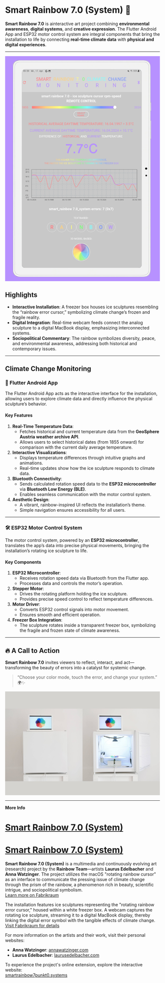 # Smart Rainbow 7.0 (System) 🌈

**Smart Rainbow 7.0** is ainteractive art project combining **environmental awareness**, **digital systems**, and **creative expression**. The Flutter Android App and ESP32 motor control system are integral components that bring the installation to life by connecting **real-time climate data** with **physical and digital experiences**.

---
![Smart Rainbow Logo](foto%204%20monitoring.jpg)

## Highlights
- **Interactive Installation**: A freezer box houses ice sculptures resembling the “rainbow error cursor,” symbolizing climate change’s frozen and fragile reality.
- **Digital Integration**: Real-time webcam feeds connect the analog sculpture to a digital MacBook display, emphasizing interconnected systems.
- **Sociopolitical Commentary**: The rainbow symbolizes diversity, peace, and environmental awareness, addressing both historical and contemporary issues.

---

## Climate Change Monitoring

### 📱 Flutter Android App

The Flutter Android App acts as the interactive interface for the installation, allowing users to explore climate data and directly influence the physical sculpture’s behavior.

#### Key Features
1. **Real-Time Temperature Data**:
   - Fetches historical and current temperature data from the **GeoSphere Austria weather archive API**.
   - Allows users to select historical dates (from 1855 onward) for comparison with the current daily average temperature.
2. **Interactive Visualizations**:
   - Displays temperature differences through intuitive graphs and animations.
   - Real-time updates show how the ice sculpture responds to climate data.
3. **Bluetooth Connectivity**:
   - Sends calculated rotation speed data to the **ESP32 microcontroller** via **Bluetooth Low Energy (BLE)**.
   - Enables seamless communication with the motor control system.
4. **Aesthetic Design**:
   - A vibrant, rainbow-inspired UI reflects the installation’s theme.
   - Simple navigation ensures accessibility for all users.

---

### 🛠️ ESP32 Motor Control System

The motor control system, powered by an **ESP32 microcontroller**, translates the app’s data into precise physical movements, bringing the installation’s rotating ice sculpture to life.

#### Key Components
1. **ESP32 Microcontroller**:
   - Receives rotation speed data via Bluetooth from the Flutter app.
   - Processes data and controls the motor’s operation.
2. **Stepper Motor**:
   - Drives the rotating platform holding the ice sculpture.
   - Provides precise speed control to reflect temperature differences.
3. **Motor Driver**:
   - Converts ESP32 control signals into motor movement.
   - Ensures smooth and efficient operation.
4. **Freezer Box Integration**:
   - The sculpture rotates inside a transparent freezer box, symbolizing the fragile and frozen state of climate awareness.

---

## 🔥 A Call to Action

**Smart Rainbow 7.0** invites viewers to reflect, interact, and act—transforming the beauty of errors into a catalyst for systemic change.

> “Choose your color mode, touch the error, and change your system.” 🌍✨

![Smart Rainbow Logo](smartrainbow70_visuals.jpg)

___
**More Info**

# [Smart Rainbow 7.0 (System)](https://www.smartrainbow7punkt0.systems)

# [Smart Rainbow 7.0 (System)](https://fabrikraum.org/information_2.html)

**Smart Rainbow 7.0 (System)** is a multimedia and continuously evolving art (research) project by the **Rainbow Team**—artists **Laurus Edelbacher** and **Anna Watzinger**. The project utilizes the macOS "rotating rainbow cursor" as an interface to communicate the pressing issue of climate change through the prism of the rainbow, a phenomenon rich in beauty, scientific intrigue, and sociopolitical symbolism.  
[Learn more on Fabrikraum](https://fabrikraum.org/information_2.html)

The installation features ice sculptures representing the "rotating rainbow error cursor," housed within a white freezer box. A webcam captures the rotating ice sculpture, streaming it to a digital MacBook display, thereby linking the digital error symbol with the tangible effects of climate change.  
[Visit Fabrikraum for details](https://fabrikraum.org/information_2.html)

For more information on the artists and their work, visit their personal websites:
- **Anna Watzinger**: [annawatzinger.com](https://annawatzinger.com/)
- **Laurus Edelbacher**: [laurusedelbacher.com](https://laurusedelbacher.com/)

To experience the project's online extension, explore the interactive website:  
[smartrainbow7punkt0.systems](http://www.smartrainbow7punkt0.systems/)



